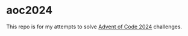 # aoc2024

This repo is for my attempts to solve [Advent of Code 2024](https://adventofcode.com/2024) challenges.
